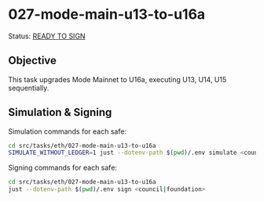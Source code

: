 # 027-mode-main-u13-to-u16a

Status: [READY TO SIGN]()

## Objective

This task upgrades Mode Mainnet to U16a, executing U13, U14, U15 sequentially.

## Simulation & Signing

Simulation commands for each safe:
```bash
cd src/tasks/eth/027-mode-main-u13-to-u16a
SIMULATE_WITHOUT_LEDGER=1 just --dotenv-path $(pwd)/.env simulate <council|foundation>
```

Signing commands for each safe:
```bash
cd src/tasks/eth/027-mode-main-u13-to-u16a
just --dotenv-path $(pwd)/.env sign <council|foundation>
```
